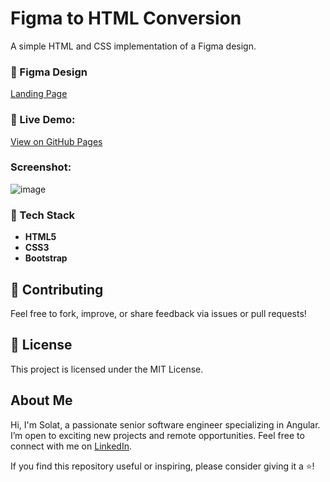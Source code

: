 # Figma to HTML Conversion
A simple HTML and CSS implementation of a Figma design.

### 🎨 Figma Design  
[Landing Page](https://www.figma.com/design/gKZoWoleFgP35xvYu83Y2l/Portfolio-UI---Web-%26-Mobile?node-id=6-52&t=XnquBI5h3MOhg1xY-1)

### 📌 Live Demo: 
[View on GitHub Pages](<YOUR_GITHUB_PAGES_URL>)

### Screenshot: 
![image](https://github.com/user-attachments/assets/c12ac81a-e0b2-476d-90c3-99a81ec368b4)

### 🚀 Tech Stack  
- **HTML5**  
- **CSS3**
- **Bootstrap**

## 🤝 Contributing
Feel free to fork, improve, or share feedback via issues or pull requests!

## 📜 License
This project is licensed under the MIT License.

## About Me

Hi, I'm Solat, a passionate senior software engineer specializing in Angular. I’m open to exciting new projects and remote opportunities. Feel free to connect with me on [LinkedIn](https://www.linkedin.com/in/solat-ali).

If you find this repository useful or inspiring, please consider giving it a ⭐!
